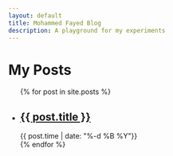 ```yaml
---
layout: default
title: Mohammed Fayed Blog
description: A playground for my experiments
---
```


# My Posts
<ul>
  {% for post in site.posts %}
    <li>
      <h2><a href="{{ post.url }}">{{ post.title }}</a></h2>
      {{ post.time | date: "%-d %B %Y"}}
    </li>
  {% endfor %}
</ul>
